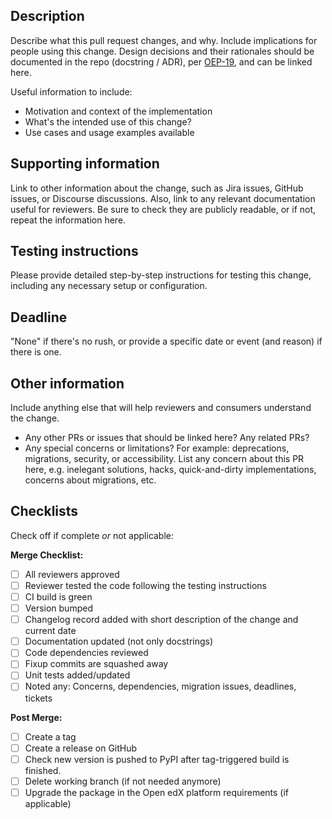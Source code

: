 <!--

Please give your pull request a short but descriptive title.
Use conventional commits to separate and summarize commits logically:
https://open-edx-proposals.readthedocs.io/en/latest/oep-0051-bp-conventional-commits.html

Use this template as a guide. Omit sections that don't apply.
You may link to information rather than copy it, but only if the link is publicly readable.
If the linked information must be private (because it contains secrets), clearly label the link as private.

Fore more details on the Hooks Extension Framework contribution process, see:

https://docs.openedx.org/en/latest/developers/concepts/hooks_extension_framework.html

-->

## Description

Describe what this pull request changes, and why. Include implications for people using this change.
Design decisions and their rationales should be documented in the repo (docstring / ADR), per
[OEP-19](https://open-edx-proposals.readthedocs.io/en/latest/oep-0019-bp-developer-documentation.html), and can be
linked here.

Useful information to include:

- Motivation and context of the implementation
- What's the intended use of this change?
- Use cases and usage examples available

## Supporting information

Link to other information about the change, such as Jira issues, GitHub issues, or Discourse discussions. Also, link to any relevant documentation useful for reviewers.
Be sure to check they are publicly readable, or if not, repeat the information here.

## Testing instructions

Please provide detailed step-by-step instructions for testing this change, including any necessary setup or configuration.

## Deadline

"None" if there's no rush, or provide a specific date or event (and reason) if there is one.

## Other information

Include anything else that will help reviewers and consumers understand the change.

- Any other PRs or issues that should be linked here? Any related PRs?
- Any special concerns or limitations? For example: deprecations, migrations, security, or accessibility. List any concern about this PR here, e.g. inelegant solutions, hacks, quick-and-dirty implementations, concerns about migrations, etc.

## Checklists

Check off if complete *or* not applicable:

**Merge Checklist:**
- [ ] All reviewers approved
- [ ] Reviewer tested the code following the testing instructions
- [ ] CI build is green
- [ ] Version bumped
- [ ] Changelog record added with short description of the change and current date
- [ ] Documentation updated (not only docstrings)
- [ ] Code dependencies reviewed
- [ ] Fixup commits are squashed away
- [ ] Unit tests added/updated
- [ ] Noted any: Concerns, dependencies, migration issues, deadlines, tickets

**Post Merge:**
- [ ] Create a tag
- [ ] Create a release on GitHub
- [ ] Check new version is pushed to PyPI after tag-triggered build is
      finished.
- [ ] Delete working branch (if not needed anymore)
- [ ] Upgrade the package in the Open edX platform requirements (if applicable)
